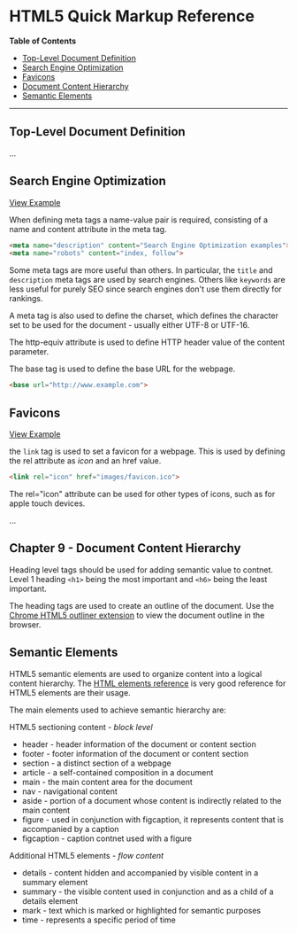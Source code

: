 # HTML5 Quick Markup Reference

**Table of Contents**

* [Top-Level Document Definition](#top-level-document-definition)
* [Search Engine Optimization](#search-engine-optimization)
* [Favicons](#favicons)
* [Document Content Hierarchy](#document-content-hierarchy)
* [Semantic Elements](#semantic-elements)

---

## Top-Level Document Definition

...

## Search Engine Optimization

[View Example](search-engine-optimization.html)

When defining meta tags a name-value pair is required, consisting of a name and content attribute in the meta tag.

```html
<meta name="description" content="Search Engine Optimization examples">
<meta name="robots" content="index, follow">
```

Some meta tags are more useful than others. In particular, the `title` and `description` meta tags are used by search engines. Others like `keywords` are less useful for purely SEO since search engines don't use them directly for rankings.

A meta tag is also used to define the charset, which defines the character set to be used for the document - usually either UTF-8 or UTF-16.

The http-equiv attribute is used to define HTTP header value of the content parameter.

The base tag is used to define the base URL for the webpage.

```html
<base url="http://www.example.com">
```

## Favicons

[View Example](favicon.html)

the `link` tag is used to set a favicon for a webpage. This is used by defining the rel attribute as *icon* and an href value.

```html
<link rel="icon" href="images/favicon.ico">
```

The rel="icon" attribute can be used for other types of icons, such as for apple touch devices.

...

## Chapter 9 - Document Content Hierarchy

Heading level tags should be used for adding semantic value to contnet. Level 1 heading `<h1>` being the most important and `<h6>` being the least important.

The heading tags are used to create an outline of the document. Use the [Chrome HTML5 outliner extension](https://github.com/h5o/h5o-chrome) to view the document outline in the browser.

## Semantic Elements

HTML5 semantic elements are used to organize content into a logical content hierarchy. The [HTML elements reference](https://developer.mozilla.org/en-US/docs/Web/HTML/Element) is very good reference for HTML5 elements are their usage.

The main elements used to achieve semantic hierarchy are:

HTML5 sectioning content - *block level*

* header - header information of the document or content section
* footer - footer information of the document or content section
* section - a distinct section of a webpage
* article - a self-contained composition in a document
* main - the main content area for the document
* nav - navigational content
* aside - portion of a document whose content is indirectly related to the main content
* figure - used in conjunction with figcaption, it represents content that is accompanied by a caption
* figcaption - caption contnet used with a figure

Additional HTML5 elements - *flow content*

* details - content hidden and accompanied by visible content in a summary element
* summary - the visible content used in conjunction and as a child of a details element
* mark - text which is marked or highlighted for semantic purposes
* time - represents a specific period of time